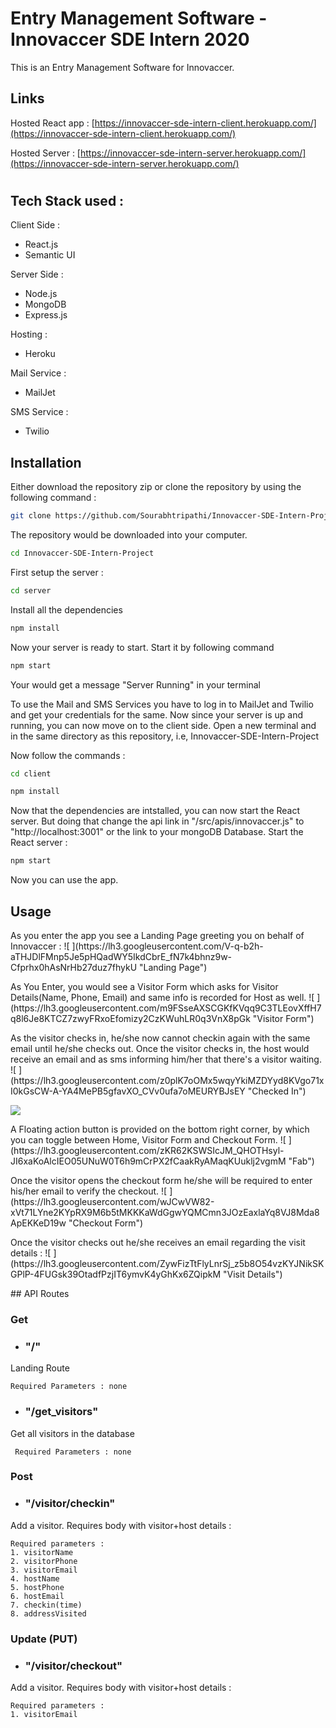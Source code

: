 # Entry Management Software - Innovaccer SDE Intern 2020

This is an Entry Management Software for Innovaccer. 

## Links
Hosted React app : [https://innovaccer-sde-intern-client.herokuapp.com/](https://innovaccer-sde-intern-client.herokuapp.com/)

Hosted Server : [https://innovaccer-sde-intern-server.herokuapp.com/](https://innovaccer-sde-intern-server.herokuapp.com/)

#	

## Tech Stack used : 

Client Side :
 - React.js
 - Semantic UI

Server Side :
 - Node.js
 - MongoDB
 - Express.js

Hosting :

 - Heroku
 
 Mail Service :
 
 - MailJet
 

SMS Service :

 - Twilio
 
## Installation
Either download the repository zip or clone the repository by using the following command : 

```bash
git clone https://github.com/Sourabhtripathi/Innovaccer-SDE-Intern-Project.git
```
The repository would be downloaded into your computer.
```bash
cd Innovaccer-SDE-Intern-Project
```
First setup the server :
```bash
cd server
```

Install all the dependencies
```bash
npm install
```
Now your server is ready to start. Start it by following command
```bash
npm start
```
Your would get a message "Server Running" in your terminal

To use the Mail and SMS Services you have to log in to MailJet and Twilio and get your credentials for the same.
Now since your server is up and running, you can now move on to the client side.
Open a new terminal and in the same directory as this repository, i.e, Innovaccer-SDE-Intern-Project

Now follow the commands : 
```bash
cd client
```
```bash
npm install
```
Now that the dependencies are intstalled, you can now start the React server.
But doing that change the api link in "/src/apis/innovaccer.js" to "http://localhost:3001" or the link to your mongoDB Database.
Start the React server :
```bash
npm start
```
Now you can use the app.

## Usage
<p>
As you enter the app you see a Landing Page greeting you on behalf of Innovaccer :
![
](https://lh3.googleusercontent.com/V-q-b2h-aTHJDlFMnp5Je5pHQadWY5IkdCbrE_fN7k4bhnz9w-Cfprhx0hAsNrHb27duz7fhykU "Landing Page")
</p>
<p>
As You Enter, you would see a Visitor Form which asks for Visitor Details(Name, Phone, Email) and same info is recorded for Host as well.
![
](https://lh3.googleusercontent.com/m9FSseAXSCGKfKVqq9C3TLEovXffH7q8l6Je8KTCZ7zwyFRxoEfomizy2CzKWuhLR0q3VnX8pGk "Visitor Form")
</p>
<p>
As the visitor checks in, he/she now cannot checkin again with the same email until he/she checks out.
Once the visitor checks in, the host would receive an email and as sms informing him/her that there's a visitor waiting.
![
](https://lh3.googleusercontent.com/z0plK7oOMx5wqyYkiMZDYyd8KVgo71xI0kGsCW-A-YA4MePB5gfavXO_CVv0ufa7oMEURYBJsEY "Checked In")

![
](https://lh3.googleusercontent.com/ymHH7yLis1NCKCH-kYbmyIXQyM6c8owAN_tMCjlybCaJUfXfB9CNfnCgLUbEXkhxOwV_eMJd34A "Host email")
</p>
<p>
A Floating action button is provided on the bottom right corner, by which you can toggle between Home, Visitor Form and Checkout Form.
![
](https://lh3.googleusercontent.com/zKR62KSWSIcJM_QHOTHsyl-JI6xaKoAlcIEO05UNuW0T6h9mCrPX2fCaakRyAMaqKUuklj2vgmM "Fab")
</p>
Once the visitor opens the checkout form he/she will be required to enter his/her email to verify the checkout.
![
](https://lh3.googleusercontent.com/wJCwVW82-xVt71LYne2KYpRX9M6b5tMKKKaWdGgwYQMCmn3JOzEaxlaYq8VJ8Mda8ApEKKeD19w "Checkout Form") 
</p>
<p>
Once the visitor checks out he/she receives an email regarding the visit details :
![
](https://lh3.googleusercontent.com/ZywFizTtFlyLnrSj_z5b8O54vzKYJNikSKGPlP-4FUGsk39OtadfPzjIT6ymvK4yGhKx6ZQipkM "Visit Details")
</p>
## API Routes

### Get
 - ### "/" 
 Landing Route
	
	Required Parameters : none
 - ### "/get_visitors" 
 Get all visitors in the database
 
	 Required Parameters : none

### Post

 - ### "/visitor/checkin"
 Add a visitor. Requires body with visitor+host details :
	
	Required parameters :
	1. visitorName
	2. visitorPhone
	3. visitorEmail
	4. hostName
	5. hostPhone
	6. hostEmail
	7. checkin(time)
	8. addressVisited
 

### Update (PUT)

 
 - ### "/visitor/checkout"
 Add a visitor. Requires body with visitor+host details :
	
	Required parameters :
	1. visitorEmail
